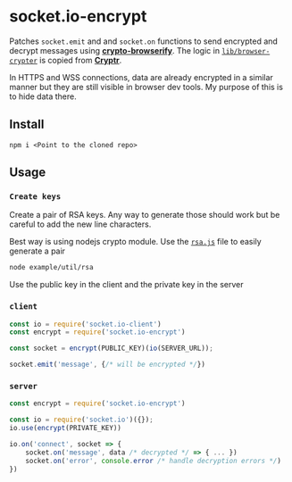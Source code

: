 # socket.io-encrypt

Patches `socket.emit` and and `socket.on` functions to send encrypted and decrypt messages using **[crypto-browserify]**. The logic in [`lib/browser-crypter`](./lib/browser-crypter.js) is copied from **[Cryptr]**.

In HTTPS and WSS connections, data are already encrypted in a similar manner but they are still visible in browser dev tools. My purpose of this is to hide data there.

[crypto-browserify]: https://github.com/crypto-browserify/crypto-browserify
[Cryptr]: https://github.com/MauriceButler/cryptr

## Install

```
npm i <Point to the cloned repo>
```

## Usage

### **`Create keys`**

Create a pair of RSA keys. Any way to generate those should work but be careful to add the new line characters. 

Best way is using nodejs crypto module. Use the [`rsa.js`](./example/util/rsa.js) file to easily generate a pair

```sh
node example/util/rsa
```
Use the public key in the client and the private key in the server

### **`client`**

```js
const io = require('socket.io-client')
const encrypt = require('socket.io-encrypt')

const socket = encrypt(PUBLIC_KEY)(io(SERVER_URL));

socket.emit('message', {/* will be encrypted */})
```

### **`server`**

```js
const encrypt = require('socket.io-encrypt')

const io = require('socket.io')({});
io.use(encrypt(PRIVATE_KEY))

io.on('connect', socket => {
	socket.on('message', data /* decrypted */ => { ... })
	socket.on('error', console.error /* handle decryption errors */)
})
```
